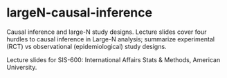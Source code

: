 # largeN-causal-inference
Causal inference and large-N study designs. Lecture slides cover four hurdles to causal inference in Large-N analysis; summarize experimental (RCT) vs observational (epidemiological) study designs.

Lecture slides for SIS-600: International Affairs Stats & Methods, American University.
